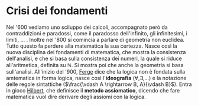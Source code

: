 # Crisi dei fondamenti
Nel '600 vediamo uno sciluppo dei calcoli, accompagnato però da contraddizioni e paradossi, come il paradosso dell'infinito, gli infinitesimi, i limiti, ... . Inoltre nel '800 si comincia a parlare di geometria non euclidea.
Tutto questo fa perdere alla matematica la sua certezza. Nasce così la nuova disciplina dei fondamenti di matematica, che mostra la consistenza dell'analisi, e che si basa sulla consistenza dei numeri, la quale si riduce all'aritmetica, definita su $\mathbb{N}$. Si mostra poi che anche la geometria si basa sull'analisi.
All'inizio del '900, [Ferge](https://en.wikipedia.org/wiki/Gottlob_Frege) dice che la logica non è fondata sulla amtematica in forma logica, nasce così l'**ideografia** ($\forall , \exists , ...$) e la notazione delle regole sintattiche ($\frac{\vdash A \rightarrow B, A}{\vdash B}$).
Entra in gioco [Hilbert](https://it.wikipedia.org/wiki/David_Hilbert), che definisce il **metodo assiomatico**, dicendo che fare matematica vuol dire derivare degli assiomi con la logica.